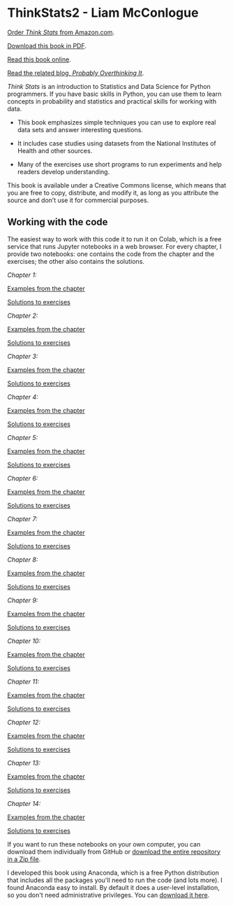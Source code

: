 ThinkStats2 - Liam McConlogue
===========

[Order *Think Stats* from Amazon.com](http://amzn.to/1ljRCJH).

[Download this book in PDF](http://greenteapress.com/thinkstats2/thinkstats2.pdf).

[Read this book online](http://greenteapress.com/thinkstats2/html/index.html).

[Read the related blog, *Probably Overthinking It*](https://www.allendowney.com/blog/).


*Think Stats* is an introduction to Statistics and Data Science for Python programmers.
If you have basic skills in Python, you can use them to learn concepts in probability and statistics and practical skills for working with data.

* This book emphasizes simple techniques you can use to explore real data sets and answer interesting questions. 

* It includes case studies using datasets from the National Institutes of Health and other sources.

* Many of the exercises use short programs to run experiments and help readers develop understanding.

This book is available under a Creative Commons license, which means that you are free to copy, distribute, and modify it, as long as you attribute the source and don’t use it for commercial purposes.

## Working with the code

The easiest way to work with this code it to run it on Colab, which is a
free service that runs Jupyter notebooks in a web browser.
For every chapter, I provide two notebooks: one contains the code from the
chapter and the exercises; the other also contains the solutions.

*Chapter 1:*

[Examples from the chapter](https://colab.research.google.com/github/AllenDowney/ThinkStats2/blob/master/code/chap01ex.ipynb) 

[Solutions to exercises](https://colab.research.google.com/github/AllenDowney/ThinkStats2/blob/master/solutions/chap01soln.ipynb)

*Chapter 2:*

[Examples from the chapter](https://colab.research.google.com/github/AllenDowney/ThinkStats2/blob/master/code/chap02ex.ipynb) 

[Solutions to exercises](https://colab.research.google.com/github/AllenDowney/ThinkStats2/blob/master/solutions/chap02soln.ipynb)

*Chapter 3:*

[Examples from the chapter](https://colab.research.google.com/github/AllenDowney/ThinkStats2/blob/master/code/chap03ex.ipynb) 

[Solutions to exercises](https://colab.research.google.com/github/AllenDowney/ThinkStats2/blob/master/solutions/chap03soln.ipynb)

*Chapter 4:*

[Examples from the chapter](https://colab.research.google.com/github/AllenDowney/ThinkStats2/blob/master/code/chap04ex.ipynb) 

[Solutions to exercises](https://colab.research.google.com/github/AllenDowney/ThinkStats2/blob/master/solutions/chap04soln.ipynb)

*Chapter 5:*

[Examples from the chapter](https://colab.research.google.com/github/AllenDowney/ThinkStats2/blob/master/code/chap05ex.ipynb) 

[Solutions to exercises](https://colab.research.google.com/github/AllenDowney/ThinkStats2/blob/master/solutions/chap05soln.ipynb)

*Chapter 6:*

[Examples from the chapter](https://colab.research.google.com/github/AllenDowney/ThinkStats2/blob/master/code/chap06ex.ipynb)

[Solutions to exercises](https://colab.research.google.com/github/AllenDowney/ThinkStats2/blob/master/solutions/chap06soln.ipynb)

*Chapter 7:*

[Examples from the chapter](https://colab.research.google.com/github/AllenDowney/ThinkStats2/blob/master/code/chap07ex.ipynb) 

[Solutions to exercises](https://colab.research.google.com/github/AllenDowney/ThinkStats2/blob/master/solutions/chap07soln.ipynb)

*Chapter 8:*

[Examples from the chapter](https://colab.research.google.com/github/AllenDowney/ThinkStats2/blob/master/code/chap08ex.ipynb) 

[Solutions to exercises](https://colab.research.google.com/github/AllenDowney/ThinkStats2/blob/master/solutions/chap08soln.ipynb)

*Chapter 9:*

[Examples from the chapter](https://colab.research.google.com/github/AllenDowney/ThinkStats2/blob/master/code/chap09ex.ipynb) 

[Solutions to exercises](https://colab.research.google.com/github/AllenDowney/ThinkStats2/blob/master/solutions/chap09soln.ipynb)

*Chapter 10:*

[Examples from the chapter](https://colab.research.google.com/github/AllenDowney/ThinkStats2/blob/master/code/chap10ex.ipynb) 

[Solutions to exercises](https://colab.research.google.com/github/AllenDowney/ThinkStats2/blob/master/solutions/chap10soln.ipynb)

*Chapter 11:*

[Examples from the chapter](https://colab.research.google.com/github/AllenDowney/ThinkStats2/blob/master/code/chap11ex.ipynb)

[Solutions to exercises](https://colab.research.google.com/github/AllenDowney/ThinkStats2/blob/master/solutions/chap11soln.ipynb)

*Chapter 12:*

[Examples from the chapter](https://colab.research.google.com/github/AllenDowney/ThinkStats2/blob/master/code/chap12ex.ipynb) 

[Solutions to exercises](https://colab.research.google.com/github/AllenDowney/ThinkStats2/blob/master/solutions/chap12soln.ipynb)

*Chapter 13:*

[Examples from the chapter](https://colab.research.google.com/github/AllenDowney/ThinkStats2/blob/master/code/chap13ex.ipynb)

[Solutions to exercises](https://colab.research.google.com/github/AllenDowney/ThinkStats2/blob/master/solutions/chap13soln.ipynb)

*Chapter 14:*

[Examples from the chapter](https://colab.research.google.com/github/AllenDowney/ThinkStats2/blob/master/code/chap14ex.ipynb) 

[Solutions to exercises](https://colab.research.google.com/github/AllenDowney/ThinkStats2/blob/master/solutions/chap14soln.ipynb)

If you want to run these notebooks on your own computer, you can download
them individually from GitHub or 
[download the entire repository in a Zip file](https://github.com/AllenDowney/ThinkStats2/archive/refs/heads/master.zip).

I developed this book using Anaconda, which is a free Python distribution that includes
all the packages you'll need to run the code (and lots more).
I found Anaconda easy to install.  By default it does a user-level
installation, so you don't need administrative
privileges.  You can [download it here](https://www.anaconda.com/products/individual).

